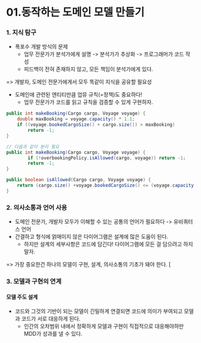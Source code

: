 # 01.동작하는 도메인 모델 만들기

### 1. 지식 탐구
- 폭포수 개발 방식의 문제
  - 업무 전문가가 분석가에게 설명 -> 분석가가 추상화 -> 프로그래머가 코드 작성
  - 피드백이 전혀 존재하지 않고, 모든 책임이 분석가에게 있다.

=> 개발자, 도메인 전문가에게서 모두 똑같이 지식을 공유할 필요성

- 도메인에 관련된 엔티티만큼 업뮤 규칙(=정책)도 중요하다! 
  - 업무 전문가가 코드를 읽고 규칙을 검증할 수 있게 구현하자. 
```java
public int makeBooking(Cargo cargo, Voyage voyage) {
    double maxBooking = voyage.capacity() * 1.1;
    if ((voyage.bookedCargoSize() + cargo.size()) > maxBooking) 
        return -1;
}

// 다음과 같이 분리 필요 
public int makeBooking(Cargo cargo, Voyage voyage) {
        if (!overbookingPolicy.isAllowed(cargo, voyage)) return -1;
        return -1;
}

public boolean isAllowed(Cargo cargo, Voyage voyage) {
    return (cargo.size() +voyage.bookedCargoSize() <= (voyage.capacity() * 1.1))
}
```
### 2. 의사소통과 언어 사용
- 도메인 전문가, 개발자 모두가 이해할 수 있는 공통의 언어가 필요하다 -> 유비쿼터스 언어
- 간결하고 형식에 얽매이지 않은 다이어그램은 설계에 많은 도움이 된다.
  - 하지만 설계의 세부사항은 코드에 담긴다! 다이어그램에 모든 걸 담으려고 하지말자.

=> 가장 중요한건 하나의 모델이 구현, 설계, 의사소통의 기초가 돼야 한다. 
[
### 3. 모델과 구현의 연계 
#### 모델 주도 설계 
- 코드와 그것의 기반이 되는 모델이 긴밀하게 연결되면 코드에 의미가 부여되고 모델과 코드가 서로 대응하게 된다.
  - 인간의 오차범위 내에서 정확하게 모델과 구현이 직접적으로 대응해야하만 MDD가 성과를 낼 수 있다.
  
